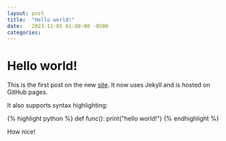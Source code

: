 ```yaml
---
layout: post
title:  "Hello world!"
date:   2023-11-05 01:00:00 -0500
categories:
---
```


# Hello world!

This is the first post on the new [site](https://calcifer.cloud/). It now uses Jekyll and is hosted on GitHub pages.

It also supports syntax highlighting:

{% highlight python %}
def func():
    print("hello world!")
{% endhighlight %}

How nice!